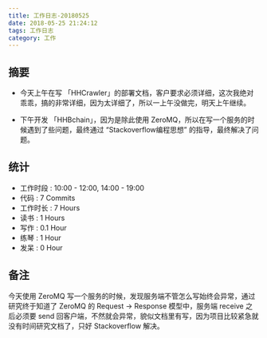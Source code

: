 ```yaml
---
title: 工作日志-20180525
date: 2018-05-25 21:24:12
tags: 工作日志
category: 工作
---
```


## 摘要

* 今天上午在写 「HHCrawler」的部署文档，客户要求必须详细，这次我绝对乖乖，搞的非常详细，因为太详细了，所以一上午没做完，明天上午继续。

* 下午开发 「HHBchain」，因为是除此使用 ZeroMQ，所以在写一个服务的时候遇到了些问题，最终通过 “Stackoverflow编程思想” 的指导，最终解决了问题。

## 统计

* 工作时段 : 10:00 - 12:00, 14:00 - 19:00
* 代码 : 7 Commits
* 工作时长 : 7 Hours
* 读书 : 1 Hours
* 写作 : 0.1 Hour
* 练琴 : 1 Hour
* 发呆 : 0 Hour


## 备注

今天使用 ZeroMQ 写一个服务的时候，发现服务端不管怎么写始终会异常，通过研究终于知道了 ZeroMQ 的 Request -> Response 模型中，服务端 receive 之后必须要 send 回客户端，不然就会异常，貌似文档里有写，因为项目比较紧急就没有时间研究文档了，只好 Stackoverflow 解决。

